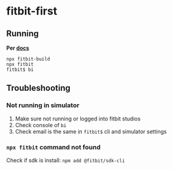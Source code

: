 # fitbit-first
## Running
**Per [docs](https://dev.fitbit.com/build/guides/command-line-interface/#building-and-installing-your-project)**
```
npx fitbit-build
npx fitbit
fitbit$ bi
```
## Troubleshooting
### Not running in simulator
1. Make sure not running or logged into fitbit studios
2. Check console of `bi`
3. Check email is the same in `fitbit$` cli and simulator settings
### `npx fitbit` command not found
Check if sdk is install: `npm add @fitbit/sdk-cli`
